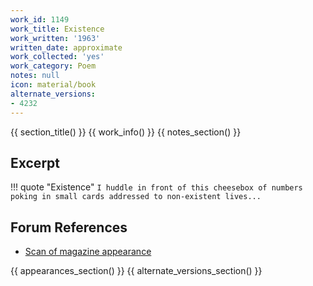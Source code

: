 ```yaml
---
work_id: 1149
work_title: Existence
work_written: '1963'
written_date: approximate
work_collected: 'yes'
work_category: Poem
notes: null
icon: material/book
alternate_versions:
- 4232
---
```


{{ section_title() }}
{{ work_info() }}
{{ notes_section() }}
## Excerpt
!!! quote "Existence"
    ```
    I huddle in front of this cheesebox of numbers
    poking in small cards
    addressed to non-existent
    lives...
    ```

## Forum References
- [Scan of magazine appearance](https://bukowskiforum.com/showthread.php?t=2224)

{{ appearances_section() }}
{{ alternate_versions_section() }}